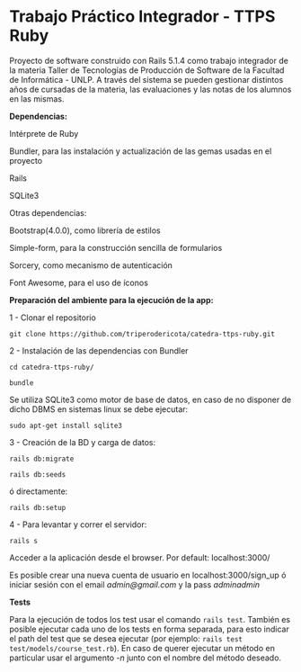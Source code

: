 # Trabajo Práctico Integrador - TTPS Ruby

Proyecto de software construido con Rails 5.1.4 como trabajo integrador de la materia Taller 
de Tecnologías de Producción de Software de la Facultad de Informática - UNLP. A través del sistema
se pueden gestionar distintos años de cursadas de la materia, las evaluaciones y las notas de los
alumnos en las mismas.

**Dependencias:**

Intérprete de Ruby

Bundler, para las instalación y actualización de las gemas usadas en el proyecto

Rails

SQLite3

Otras dependencias:

Bootstrap(4.0.0), como librería de estilos

Simple-form, para la construcción sencilla de formularios

Sorcery, como mecanismo de autenticación

Font Awesome, para el uso de íconos

**Preparación del ambiente para la ejecución de la app:**

1 - Clonar el repositorio

`git clone https://github.com/triperodericota/catedra-ttps-ruby.git`

2 - Instalación de las dependencias con Bundler

`cd catedra-ttps-ruby/`

`bundle`

Se utiliza SQLite3 como motor de base de datos, en caso de no disponer de dicho DBMS en sistemas 
linux se debe ejecutar:

`sudo apt-get install sqlite3`

3 - Creación de la BD y carga de datos:

`rails db:migrate`

`rails db:seeds`

ó directamente:

`rails db:setup`

4 - Para levantar y correr el servidor:

`rails s`

Acceder a la aplicación desde el browser. Por default: localhost:3000/

Es posible crear una nueva cuenta de usuario en localhost:3000/sign_up ó
iniciar sesión con el email _admin@gmail.com_ y la pass _adminadmin_


**Tests**

Para la ejecución de todos los test usar el comando `rails test`. También es posible ejecutar cada
uno de los tests en forma separada, para esto indicar el path del test que se desea ejecutar 
(por ejemplo: `rails test test/models/course_test.rb`). En caso de querer ejecutar un método en 
particular usar el argumento _-n_ junto con el nombre del método deseado.
